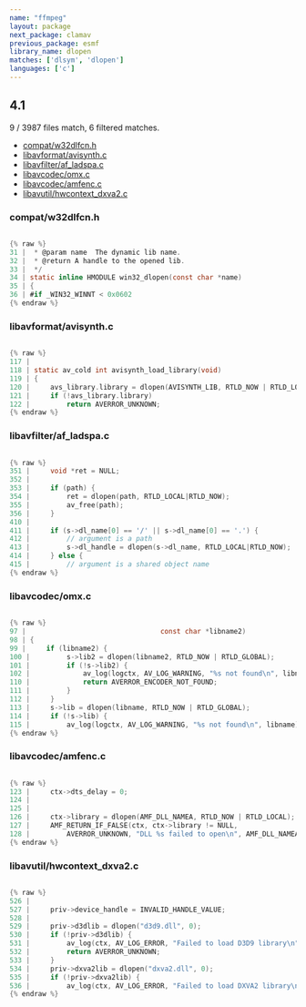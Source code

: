 ```yaml
---
name: "ffmpeg"
layout: package
next_package: clamav
previous_package: esmf
library_name: dlopen
matches: ['dlsym', 'dlopen']
languages: ['c']
---
```

## 4.1
9 / 3987 files match, 6 filtered matches.

 - [compat/w32dlfcn.h](#compatw32dlfcnh)
 - [libavformat/avisynth.c](#libavformatavisynthc)
 - [libavfilter/af_ladspa.c](#libavfilteraf_ladspac)
 - [libavcodec/omx.c](#libavcodecomxc)
 - [libavcodec/amfenc.c](#libavcodecamfencc)
 - [libavutil/hwcontext_dxva2.c](#libavutilhwcontext_dxva2c)

### compat/w32dlfcn.h

```c

{% raw %}
31 |  * @param name  The dynamic lib name.
32 |  * @return A handle to the opened lib.
33 |  */
34 | static inline HMODULE win32_dlopen(const char *name)
35 | {
36 | #if _WIN32_WINNT < 0x0602
{% endraw %}

```
### libavformat/avisynth.c

```c

{% raw %}
117 | 
118 | static av_cold int avisynth_load_library(void)
119 | {
120 |     avs_library.library = dlopen(AVISYNTH_LIB, RTLD_NOW | RTLD_LOCAL);
121 |     if (!avs_library.library)
122 |         return AVERROR_UNKNOWN;
{% endraw %}

```
### libavfilter/af_ladspa.c

```c

{% raw %}
351 |     void *ret = NULL;
352 | 
353 |     if (path) {
354 |         ret = dlopen(path, RTLD_LOCAL|RTLD_NOW);
355 |         av_free(path);
356 |     }
410 | 
411 |     if (s->dl_name[0] == '/' || s->dl_name[0] == '.') {
412 |         // argument is a path
413 |         s->dl_handle = dlopen(s->dl_name, RTLD_LOCAL|RTLD_NOW);
414 |     } else {
415 |         // argument is a shared object name
{% endraw %}

```
### libavcodec/omx.c

```c

{% raw %}
97 |                                 const char *libname2)
98 | {
99 |     if (libname2) {
100 |         s->lib2 = dlopen(libname2, RTLD_NOW | RTLD_GLOBAL);
101 |         if (!s->lib2) {
102 |             av_log(logctx, AV_LOG_WARNING, "%s not found\n", libname);
110 |             return AVERROR_ENCODER_NOT_FOUND;
111 |         }
112 |     }
113 |     s->lib = dlopen(libname, RTLD_NOW | RTLD_GLOBAL);
114 |     if (!s->lib) {
115 |         av_log(logctx, AV_LOG_WARNING, "%s not found\n", libname);
{% endraw %}

```
### libavcodec/amfenc.c

```c

{% raw %}
123 |     ctx->dts_delay = 0;
124 | 
125 | 
126 |     ctx->library = dlopen(AMF_DLL_NAMEA, RTLD_NOW | RTLD_LOCAL);
127 |     AMF_RETURN_IF_FALSE(ctx, ctx->library != NULL,
128 |         AVERROR_UNKNOWN, "DLL %s failed to open\n", AMF_DLL_NAMEA);
{% endraw %}

```
### libavutil/hwcontext_dxva2.c

```c

{% raw %}
526 | 
527 |     priv->device_handle = INVALID_HANDLE_VALUE;
528 | 
529 |     priv->d3dlib = dlopen("d3d9.dll", 0);
530 |     if (!priv->d3dlib) {
531 |         av_log(ctx, AV_LOG_ERROR, "Failed to load D3D9 library\n");
532 |         return AVERROR_UNKNOWN;
533 |     }
534 |     priv->dxva2lib = dlopen("dxva2.dll", 0);
535 |     if (!priv->dxva2lib) {
536 |         av_log(ctx, AV_LOG_ERROR, "Failed to load DXVA2 library\n");
{% endraw %}

```